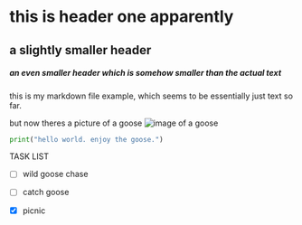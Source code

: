 # this is header one apparently
## a slightly smaller header
##### an even smaller header which is somehow smaller than the actual text
this is my markdown file example, which seems to be essentially just text so far. 

but now theres a picture of a goose
![image of a goose](https://upload.wikimedia.org/wikipedia/commons/3/34/Anser_anser_1_%28Piotr_Kuczynski%29.jpg)

``` python
print("hello world. enjoy the goose.")
```
TASK LIST
- [ ] wild goose chase
- [ ] catch goose
- [x] picnic

